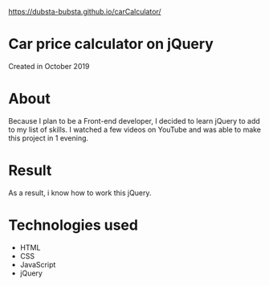 https://dubsta-bubsta.github.io/carCalculator/
# Car price calculator on jQuery

Created in October 2019

# About
Because I plan to be a Front-end developer, I decided to learn jQuery to add to my list of skills. I watched a few videos on YouTube and was able to make this project in 1 evening.
# Result
As a result, i know how to work this jQuery.
# Technologies used
- HTML
- CSS
- JavaScript
- jQuery